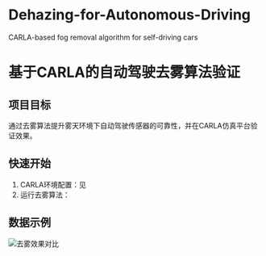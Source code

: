 # Dehazing-for-Autonomous-Driving
CARLA-based fog removal algorithm for self-driving cars
# 基于CARLA的自动驾驶去雾算法验证

## 项目目标
通过去雾算法提升雾天环境下自动驾驶传感器的可靠性，并在CARLA仿真平台验证效果。

## 快速开始
1. CARLA环境配置：见 
2. 运行去雾算法：

## 数据示例
![去雾效果对比](results/comparison_sample.png)
